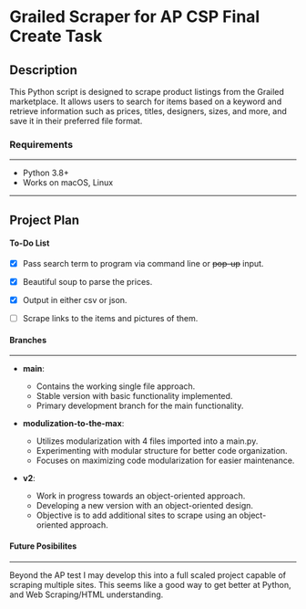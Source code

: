 # Grailed Scraper for AP CSP Final Create Task

## Description

This Python script is designed to scrape product listings from the Grailed marketplace.
It allows users to search for items based on a keyword and retrieve information such as
prices, titles, designers, sizes, and more, and save it in their preferred file format.


### Requirements
---
- Python 3.8+
- Works on macOS, Linux

---
## Project Plan

#### To-Do List
- [X] Pass search term to program via command line or ~~pop-up~~ input.
- [X] Beautiful soup to parse the prices.
- [X] Output in either csv or json.
- [ ] Scrape links to the items and pictures of them.


#### Branches
---
- **main**:
    - Contains the working single file approach.
    - Stable version with basic functionality implemented.
    - Primary development branch for the main functionality.

- **modulization-to-the-max**:
    - Utilizes modularization with 4 files imported into a main.py.
    - Experimenting with modular structure for better code organization.
    - Focuses on maximizing code modularization for easier maintenance.

- **v2**:
    - Work in progress towards an object-oriented approach.
    - Developing a new version with an object-oriented design.
    - Objective is to add additional sites to scrape using an object-oriented approach.


#### Future Posibilites
---
Beyond the AP test I may develop this into a full scaled project capable of scraping multiple sites.
This seems like a good way to get better at Python, and Web Scraping/HTML understanding.
